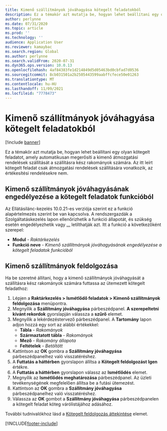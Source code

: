 ```yaml
---
title: Kimenő szállítmányok jóváhagyása kötegelt feladatokból
description: Ez a témakör azt mutatja be, hogyan lehet beállítani egy olyan kötegelt feladatot, amely automatikusan megerősíti a kimenő átmozgatási rendelések szállítását a szállításra kész rakományok számára.
author: perlynne
ms.date: 07/31/2020
ms.topic: article
ms.prod: ''
ms.technology: ''
audience: Application User
ms.reviewer: kamaybac
ms.search.region: Global
ms.author: perlynne
ms.search.validFrom: 2020-07-31
ms.dyn365.ops.version: 10.0.13
ms.openlocfilehash: 4af84383fe1d214849d5d05463bd0cbfad7d0536
ms.sourcegitcommit: 8cb031501a2b2505443599aabffcfece50e01263
ms.translationtype: MT
ms.contentlocale: hu-HU
ms.lasthandoff: 11/09/2021
ms.locfileid: "7778473"
---
```

# <a name="confirm-outbound-shipments-from-batch-jobs"></a>Kimenő szállítmányok jóváhagyása kötegelt feladatokból

[!include [banner](../includes/banner.md)]

Ez a témakör azt mutatja be, hogyan lehet beállítani egy olyan kötegelt feladatot, amely automatikusan megerősíti a kimenő átmozgatási rendelések szállítását a szállításra kész rakományok számára. Az itt leírt kötegelt feladat csak átmozgatási rendelések szállítására vonatkozik, az értékesítési rendelésekre nem.

## <a name="enable-the-confirm-outbound-shipments-from-batch-jobs-feature"></a>Kimenő szállítmányok jóváhagyásának engedélyezése a kötegelt feladatok funkcióból

Az Ellátásilánc-kezelés 10.0.21-es verziója szerint ez a funkció alapértelmezés szerint be van kapcsolva. A rendszergazdák a Szolgáltatáskezelés lapon ellenőrizhetik a funkció állapotát, és szükség esetén engedélyezhetik vagy [...](../../fin-ops-core/fin-ops/get-started/feature-management/feature-management-overview.md) letilthatják azt. Itt a funkció a következőként szerepel:

- **Modul** - *Raktárkezelés*
- **Funkció neve** - *Kimenő szállítmányok jóváhagyásának engedélyezése a kötegelt feladatok funkcióból*

## <a name="process-outbound-shipments"></a>Kimenő szállítmányok feldolgozása

Ha be szeretné állítani, hogy a kimenő szállítmányok jóváhagyását a szállításra kész rakományok számára futtassa az ütemezett kötegelt feladathoz:

1. Lépjen a **Raktárkezelés \> Ismétlődő feladatok \> Kimenő szállítmányok feldolgozása** menüpontra.
1. Megnyílik a **Szállítmány jóváhagyása** párbeszédpanel. **A szerepeltetni kívánt rekordok** gyorslapján válassza a **szűrő** elemet.
1. Megnyílik a lekérdezéstervező párbeszédpanel. A **Tartomány** lapon adjon hozzá egy sort az alábbi értékekkel:
    - **Tábla** - *Rakományok*
    - **Származtatott tábla** - *Rakományok*
    - **Mező** - *Rakomány állapota*
    - **Feltételek** - *Betöltött*
1. Kattintson az **OK** gombra a **Szállítmány jóváhagyása** párbeszédpanelhez való visszatéréshez.
1. A **Futtatás a háttérben** gyorslapon állítsa a **Kötegelt feldolgozást** **Igen** értékre.
1. A **Futtatás a háttérben** gyorslapon válassz az **Ismétlődés** elemet.
1. Megnyílik az **Ismétlődés meghatározása** párbeszédpanel. Az üzleti tevékenységének megfelelően állítsa be a futási ütemezést.
1. Kattintson az **OK** gombra a **Szállítmány jóváhagyása** párbeszédpanelhez való visszatéréshez.
1. Válassza az **OK** gombot a **Szállítmány jóváhagyása** párbeszédpanelen a kötegelt feladat köteg várólistájához adásához.

További tudnivalókhoz lásd a [Kötegelt feldolgozás áttekintése](../../fin-ops-core/dev-itpro/sysadmin/batch-processing-overview.md) elemet.


[!INCLUDE[footer-include](../../includes/footer-banner.md)]